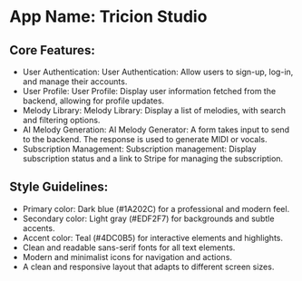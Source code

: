 # **App Name**: Tricion Studio

## Core Features:

- User Authentication: User Authentication: Allow users to sign-up, log-in, and manage their accounts.
- User Profile: User Profile: Display user information fetched from the backend, allowing for profile updates.
- Melody Library: Melody Library: Display a list of melodies, with search and filtering options.
- AI Melody Generation: AI Melody Generator: A form takes input to send to the backend. The response is used to generate MIDI or vocals.
- Subscription Management: Subscription management: Display subscription status and a link to Stripe for managing the subscription.

## Style Guidelines:

- Primary color: Dark blue (#1A202C) for a professional and modern feel.
- Secondary color: Light gray (#EDF2F7) for backgrounds and subtle accents.
- Accent color: Teal (#4DC0B5) for interactive elements and highlights.
- Clean and readable sans-serif fonts for all text elements.
- Modern and minimalist icons for navigation and actions.
- A clean and responsive layout that adapts to different screen sizes.
